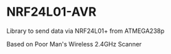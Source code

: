 # NRF24L01-AVR
Library to send data via NRF24L01+ from ATMEGA238p

Based on Poor Man's Wireless 2.4GHz Scanner